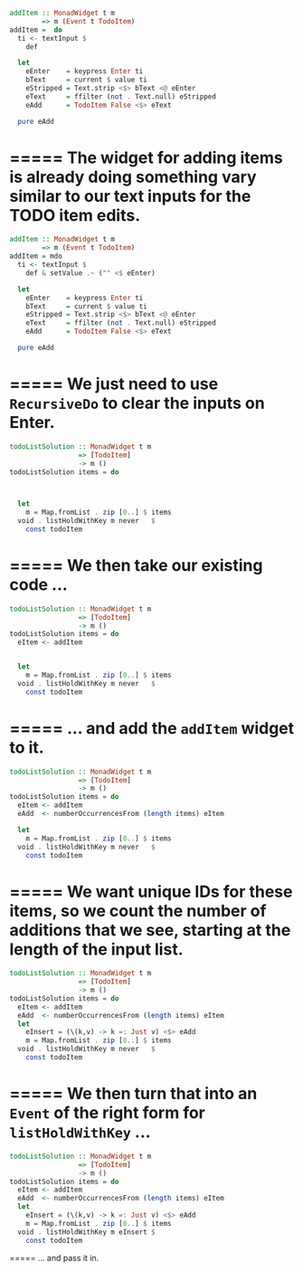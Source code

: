 ```haskell
addItem :: MonadWidget t m
        => m (Event t TodoItem)
addItem =  do
  ti <- textInput $
    def

  let
    eEnter    = keypress Enter ti
    bText     = current $ value ti
    eStripped = Text.strip <$> bText <@ eEnter
    eText     = ffilter (not . Text.null) eStripped
    eAdd      = TodoItem False <$> eText

  pure eAdd
```
=====
The widget for adding items is already doing something vary similar to our text inputs for the TODO item edits.
=====
```haskell
addItem :: MonadWidget t m
        => m (Event t TodoItem)
addItem = mdo
  ti <- textInput $
    def & setValue .~ ("" <$ eEnter)

  let
    eEnter    = keypress Enter ti
    bText     = current $ value ti
    eStripped = Text.strip <$> bText <@ eEnter
    eText     = ffilter (not . Text.null) eStripped
    eAdd      = TodoItem False <$> eText

  pure eAdd
```
=====
We just need to use `RecursiveDo` to clear the inputs on Enter.
=====
```haskell
todoListSolution :: MonadWidget t m
                 => [TodoItem]
                 -> m ()
todoListSolution items = do



  let
    m = Map.fromList . zip [0..] $ items
  void . listHoldWithKey m never   $ 
    const todoItem
```
=====
We then take our existing code ...
=====
```haskell
todoListSolution :: MonadWidget t m
                 => [TodoItem]
                 -> m ()
todoListSolution items = do
  eItem <- addItem


  let
    m = Map.fromList . zip [0..] $ items
  void . listHoldWithKey m never   $ 
    const todoItem
```
=====
... and add the `addItem` widget to it.
=====
```haskell
todoListSolution :: MonadWidget t m
                 => [TodoItem]
                 -> m ()
todoListSolution items = do
  eItem <- addItem
  eAdd  <- numberOccurrencesFrom (length items) eItem

  let
    m = Map.fromList . zip [0..] $ items
  void . listHoldWithKey m never   $ 
    const todoItem
```
=====
We want unique IDs for these items, so we count the number of additions that we see, starting at the length of the input list.
=====
```haskell
todoListSolution :: MonadWidget t m
                 => [TodoItem]
                 -> m ()
todoListSolution items = do
  eItem <- addItem
  eAdd  <- numberOccurrencesFrom (length items) eItem
  let
    eInsert = (\(k,v) -> k =: Just v) <$> eAdd
    m = Map.fromList . zip [0..] $ items
  void . listHoldWithKey m never   $ 
    const todoItem
```
=====
We then turn that into an `Event` of the right form for `listHoldWithKey` ...
=====
```haskell
todoListSolution :: MonadWidget t m
                 => [TodoItem]
                 -> m ()
todoListSolution items = do
  eItem <- addItem
  eAdd  <- numberOccurrencesFrom (length items) eItem
  let
    eInsert = (\(k,v) -> k =: Just v) <$> eAdd
    m = Map.fromList . zip [0..] $ items
  void . listHoldWithKey m eInsert $ 
    const todoItem
```
=====
... and pass it in.
 
